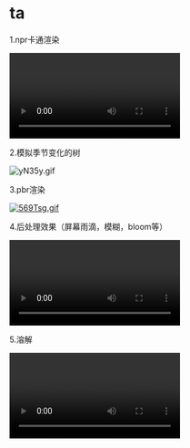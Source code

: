 # ta
1.npr卡通渲染

<video src="作品/FER.mp4"></video>

2.模拟季节变化的树

![yN35y.gif](https://ss.im5i.com/2021/10/22/yN35y.gif)

3.pbr渲染



[![569Tsg.gif](https://z3.ax1x.com/2021/10/22/569Tsg.gif)](https://imgtu.com/i/569Tsg)



4.后处理效果（屏幕雨滴，模糊，bloom等）



<video src="作品/rain.mp4"></video>



5.溶解



<video src="作品/dissolve.mp4"></video>

